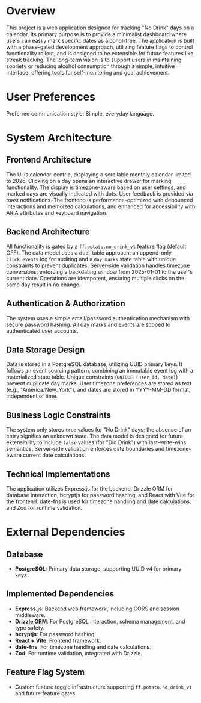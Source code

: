 # Overview

This project is a web application designed for tracking "No Drink" days on a calendar. Its primary purpose is to provide a minimalist dashboard where users can easily mark specific dates as alcohol-free. The application is built with a phase-gated development approach, utilizing feature flags to control functionality rollout, and is designed to be extensible for future features like streak tracking. The long-term vision is to support users in maintaining sobriety or reducing alcohol consumption through a simple, intuitive interface, offering tools for self-monitoring and goal achievement.

# User Preferences

Preferred communication style: Simple, everyday language.

# System Architecture

## Frontend Architecture
The UI is calendar-centric, displaying a scrollable monthly calendar limited to 2025. Clicking on a day opens an interactive drawer for marking functionality. The display is timezone-aware based on user settings, and marked days are visually indicated with dots. User feedback is provided via toast notifications. The frontend is performance-optimized with debounced interactions and memoized calculations, and enhanced for accessibility with ARIA attributes and keyboard navigation.

## Backend Architecture
All functionality is gated by a `ff.potato.no_drink_v1` feature flag (default OFF). The data model uses a dual-table approach: an append-only `click_events` log for auditing and a `day_marks` state table with unique constraints to prevent duplicates. Server-side validation handles timezone conversions, enforcing a backdating window from 2025-01-01 to the user's current date. Operations are idempotent, ensuring multiple clicks on the same day result in no change.

## Authentication & Authorization
The system uses a simple email/password authentication mechanism with secure password hashing. All day marks and events are scoped to authenticated user accounts.

## Data Storage Design
Data is stored in a PostgreSQL database, utilizing UUID primary keys. It follows an event sourcing pattern, combining an immutable event log with a materialized state table. Unique constraints (`UNIQUE (user_id, date)`) prevent duplicate day marks. User timezone preferences are stored as text (e.g., "America/New_York"), and dates are stored in YYYY-MM-DD format, independent of time.

## Business Logic Constraints
The system only stores `true` values for "No Drink" days; the absence of an entry signifies an unknown state. The data model is designed for future extensibility to include `false` values (for "Did Drink") with last-write-wins semantics. Server-side validation enforces date boundaries and timezone-aware current date calculations.

## Technical Implementations
The application utilizes Express.js for the backend, Drizzle ORM for database interaction, bcryptjs for password hashing, and React with Vite for the frontend. date-fns is used for timezone handling and date calculations, and Zod for runtime validation.

# External Dependencies

## Database
- **PostgreSQL**: Primary data storage, supporting UUID v4 for primary keys.

## Implemented Dependencies
- **Express.js**: Backend web framework, including CORS and session middleware.
- **Drizzle ORM**: For PostgreSQL interaction, schema management, and type safety.
- **bcryptjs**: For password hashing.
- **React + Vite**: Frontend framework.
- **date-fns**: For timezone handling and date calculations.
- **Zod**: For runtime validation, integrated with Drizzle.

## Feature Flag System
- Custom feature toggle infrastructure supporting `ff.potato.no_drink_v1` and future feature gates.